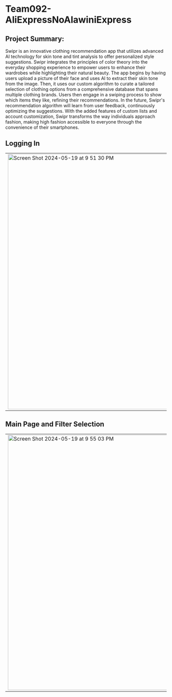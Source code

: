 # Team092-AliExpressNoAlawiniExpress

## Project Summary:
Swipr is an innovative clothing recommendation app that utilizes advanced AI technology for skin tone and tint analysis to offer personalized style suggestions. Swipr integrates the principles of color theory into the everyday shopping experience to empower users to enhance their wardrobes while highlighting their natural beauty. The app begins by having users upload a picture of their face and uses AI to extract their skin tone from the image. Then, it uses our custom algorithm to curate a tailored selection of clothing options from a comprehensive database that spans multiple clothing brands. Users then engage in a swiping process to show which items they like, refining their recommendations. In the future, Swipr's recommendation algorithm will learn from user feedback, continuously optimizing the suggestions. With the added features of custom lists and account customization, Swipr transforms the way individuals approach fashion, making high fashion accessible to everyone through the convenience of their smartphones.

## Logging In
<table>
  <tr>
    <td><img width="796" alt="Screen Shot 2024-05-19 at 9 51 30 PM" src="https://github.com/ritvikmanda03/Swipr-Full-Stack-Application/assets/154103220/b8d3620a-5a9b-49a3-a885-0dd900eeaadb"></td>
    <td><img width="796" alt="Screen Shot 2024-05-19 at 9 52 46 PM" src="https://github.com/ritvikmanda03/Swipr-Full-Stack-Application/assets/154103220/5b68297e-0a75-4434-b5b8-f28bb59ec956"></td>
  </tr>
</table>

## Main Page and Filter Selection
<table>
  <tr>
    <td><img width="796" alt="Screen Shot 2024-05-19 at 9 55 03 PM" src="https://github.com/ritvikmanda03/Swipr-Full-Stack-Application/assets/154103220/fd70336a-abf7-41b0-936f-f8d722d16881"></td>
    <td><img width="796" alt="Screen Shot 2024-05-19 at 9 55 37 PM" src="https://github.com/ritvikmanda03/Swipr-Full-Stack-Application/assets/154103220/8ab31531-271f-45eb-a687-5a8bf84f5dfa"></td>
  </tr>
</table>




